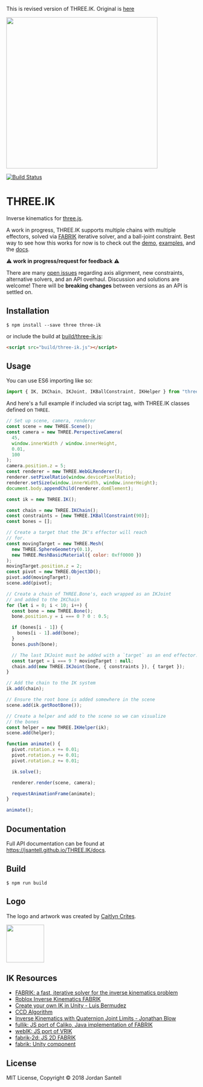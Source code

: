 This is revised version of THREE.IK. Original is [here](https://github.com/jsantell/THREE.IK)

<img src="https://jsantell.github.io/THREE.IK/assets/three-ik-graphic-with-text.png" width="400" />

[![Build Status](http://img.shields.io/npm/v/three-ik.svg?style=flat-square)](https://www.npmjs.org/package/three-ik)

# THREE.IK

Inverse kinematics for [three.js].

A work in progress, THREE.IK supports multiple chains with multiple effectors, solved via [FABRIK] iterative solver, and a ball-joint constraint. Best way to see how this works for now is to check out the [demo], [examples], and the [docs].

:warning: **work in progress/request for feedback** :warning:

There are many [open issues] regarding axis alignment, new constraints, alternative solvers, and an API overhaul. Discussion and solutions are welcome! There will be **breaking changes** between versions as an API is settled on.

## Installation

`$ npm install --save three three-ik`

or include the build at [build/three-ik.js](build/three-ik.js):

```html
<script src="build/three-ik.js"></script>
```

## Usage

You can use ES6 importing like so:

```js
import { IK, IKChain, IKJoint, IKBallConstraint, IKHelper } from "three-ik";
```

And here's a full example if included via script tag, with THREE.IK classes
defined on `THREE`.

```js
// Set up scene, camera, renderer
const scene = new THREE.Scene();
const camera = new THREE.PerspectiveCamera(
  45,
  window.innerWidth / window.innerHeight,
  0.01,
  100
);
camera.position.z = 5;
const renderer = new THREE.WebGLRenderer();
renderer.setPixelRatio(window.devicePixelRatio);
renderer.setSize(window.innerWidth, window.innerHeight);
document.body.appendChild(renderer.domElement);

const ik = new THREE.IK();

const chain = new THREE.IKChain();
const constraints = [new THREE.IKBallConstraint(90)];
const bones = [];

// Create a target that the IK's effector will reach
// for.
const movingTarget = new THREE.Mesh(
  new THREE.SphereGeometry(0.1),
  new THREE.MeshBasicMaterial({ color: 0xff0000 })
);
movingTarget.position.z = 2;
const pivot = new THREE.Object3D();
pivot.add(movingTarget);
scene.add(pivot);

// Create a chain of THREE.Bone's, each wrapped as an IKJoint
// and added to the IKChain
for (let i = 0; i < 10; i++) {
  const bone = new THREE.Bone();
  bone.position.y = i === 0 ? 0 : 0.5;

  if (bones[i - 1]) {
    bones[i - 1].add(bone);
  }
  bones.push(bone);

  // The last IKJoint must be added with a `target` as an end effector.
  const target = i === 9 ? movingTarget : null;
  chain.add(new THREE.IKJoint(bone, { constraints }), { target });
}

// Add the chain to the IK system
ik.add(chain);

// Ensure the root bone is added somewhere in the scene
scene.add(ik.getRootBone());

// Create a helper and add to the scene so we can visualize
// the bones
const helper = new THREE.IKHelper(ik);
scene.add(helper);

function animate() {
  pivot.rotation.x += 0.01;
  pivot.rotation.y += 0.01;
  pivot.rotation.z += 0.01;

  ik.solve();

  renderer.render(scene, camera);

  requestAnimationFrame(animate);
}

animate();
```

## Documentation

Full API documentation can be found at https://jsantell.github.io/THREE.IK/docs.

## Build

`$ npm run build`

## Logo

The logo and artwork was created by [Caitlyn Crites](http://www.caitlyncrites.com).

<img src="https://jsantell.github.io/THREE.IK/assets/three-ik-graphic.png" width="100" />

## IK Resources

- [FABRIK: a fast, iterative solver for the inverse kinematics problem](http://www.andreasaristidou.com/FABRIK.html)
- [Roblox Inverse Kinematics FABRIK](http://wiki.roblox.com/index.php?title=Inverse_kinematics#FABRIK)
- [Create your own IK in Unity - Luis Bermudez](https://medium.com/unity3danimation/create-your-own-ik-in-unity3d-989debd86770)
- [CCD Algorithm](https://sites.google.com/site/auraliusproject/ccd-algorithm)
- [Inverse Kinematics with Quaternion Joint Limits - Jonathan Blow](http://number-none.com/product/IK%20with%20Quaternion%20Joint%20Limits/index.html)
- [fullik: JS port of Caliko, Java implementation of FABRIK](https://github.com/lo-th/fullik)
- [webIK: JS port of VRIK](https://github.com/etiennepinchon/webIK)
- [fabrik-2d: JS 2D FABRIK](https://github.com/RGBboy/fabrik-2d)
- [fabrik: Unity component](https://github.com/Tannz0rz/FABRIK)

## License

MIT License, Copyright © 2018 Jordan Santell

[three.js]: https://threejs.org
[fabrik]: http://www.andreasaristidou.com/FABRIK.html
[open issues]: https://github.com/jsantell/THREE.IK/issues
[demo]: https://jsantell.github.io/THREE.IK
[examples]: https://jsantell.github.io/THREE.IK/examples
[docs]: https://jsantell.github.io/THREE.IK/docs
